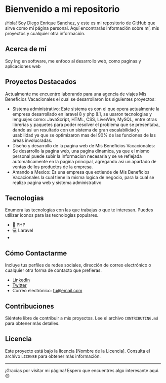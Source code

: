 # Bienvenido a mi repositorio

¡Hola! Soy Diego Enrique Sanchez, y este es mi repositorio de GitHub que sirve como mi página personal. Aquí encontrarás información sobre mí, mis proyectos y cualquier otra información.

## Acerca de mí
Soy Ing en software, me enfoco al desarrollo web, como paginas y aplicaciones web

## Proyectos Destacados

Actualmente me encuentro laborando para una agencia de viajes Mis Beneficios Vacacionales el cual se desarrollaron los siguientes proyectos:

- Sistema administrativo: Este sistema es con el que opera actualmente la empresa desarrollado en laravel 8 y php 8.1, se usaron tecnologias y lenguajes como: JavaScript, HTML, CSS, LiveWire, MySQL, entre otras librerias y paquetes para poder resolver el problema que se presentaba, dando asi un resultado con un sistema de gran escalabilidad y usabilidad ya que se optimizaron mas del 90% de las funciones de las areas involucradas.
- Diseño y desarrollo de la pagina web de Mis Beneficios Vacacionales: Se desarrollo la pagina web, una pagina dinamica, ya que el mismo personal puede subir la informacion necesaria y se ve reflejada automaticamente en la pagina principal, agregando asi un apartado de ventas de los productos de la empresa.
- Amando a Mexico: Es una empresa que extiende de Mis Beneficios Vacacionales la cual tiene la misma logica de negocio, para la cual se realizo pagina web y sistema administrativo 

## Tecnologías

Enumera las tecnologías con las que trabajas o que te interesan. Puedes utilizar íconos para las tecnologías populares.

- 🚀 PHP
- 💻 Laravel
- 

## Cómo Contactarme

Incluye tus perfiles de redes sociales, dirección de correo electrónico o cualquier otra forma de contacto que prefieras.

- [LinkedIn](enlace-a-linkedin)
- [Twitter](enlace-a-twitter)
- Correo electrónico: tu@email.com

## Contribuciones

Siéntete libre de contribuir a mis proyectos. Lee el archivo `CONTRIBUTING.md` para obtener más detalles.

## Licencia

Este proyecto está bajo la licencia [Nombre de la Licencia]. Consulta el archivo `LICENSE` para obtener más información.

---

¡Gracias por visitar mi página! Espero que encuentres algo interesante aquí. 😊

<!--
**diegoeso/diegoeso** is a ✨ _special_ ✨ repository because its `README.md` (this file) appears on your GitHub profile.

Here are some ideas to get you started:

- 🔭 I’m currently working on ...
- 🌱 I’m currently learning ...
- 👯 I’m looking to collaborate on ...
- 🤔 I’m looking for help with ...
- 💬 Ask me about ...
- 📫 How to reach me: ...
- 😄 Pronouns: ...
- ⚡ Fun fact: ...
-->
